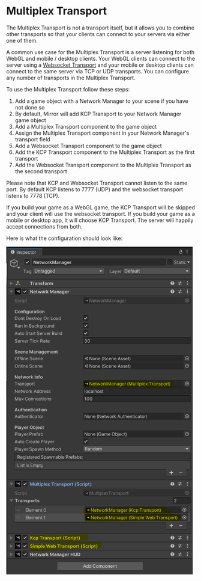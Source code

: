 # Multiplex Transport

The Multiplex Transport is not a transport itself, but it allows you to combine other transports so that your clients can connect to your servers via either one of them.

A common use case for the Multiplex Transport is a server listening for both WebGL and mobile  / desktop clients. Your WebGL clients can connect to the server using a [Websocket Transport](websockets-transport.md) and your mobile or desktop clients can connect to the same server via TCP or UDP transports. You can configure any number of transports in the Multiplex Transport.

To use the Multiplex Transport follow these steps:

1. Add a game object with a Network Manager to your scene if you have not done so
2. By default, Mirror will add KCP Transport to your Network Manager game object
3. Add a Multiplex Transport component to the game object
4. Assign the Multiplex Transport component in your Network Manager's transport field
5. Add a Websocket Transport component to the game object
6. Add the KCP Transport component to the Multiplex Transport as the first transport
7. Add the Websocket Transport component to the Multiplex Transport as the second transport

Please note that KCP and Websocket Transport cannot listen to the same port. By default KCP listens to 7777 (UDP) and the websocket transport listens to 7778 (TCP).

If you build your game as a WebGL game, the KCP Transport will be skipped and your client will use the websocket transport. If you build your game as a mobile or desktop app, it will choose KCP Transport. The server will happily accept connections from both.

Here is what the configuration should look like:

![](<../../.gitbook/assets/image (30).png>)
